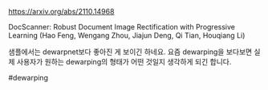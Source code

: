 https://arxiv.org/abs/2110.14968

DocScanner: Robust Document Image Rectification with Progressive Learning (Hao Feng, Wengang Zhou, Jiajun Deng, Qi Tian, Houqiang Li)

샘플에서는 dewarpnet보다 좋아진 게 보이긴 하네요. 요즘 dewarping을 보다보면 실제 사용자가 원하는 dewarping의 형태가 어떤 것일지 생각하게 되긴 합니다.

#dewarping